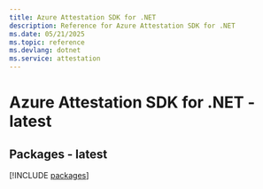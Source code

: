 ```yaml
---
title: Azure Attestation SDK for .NET
description: Reference for Azure Attestation SDK for .NET
ms.date: 05/21/2025
ms.topic: reference
ms.devlang: dotnet
ms.service: attestation
---
```

# Azure Attestation SDK for .NET - latest
## Packages - latest
[!INCLUDE [packages](attestation-index.md)]